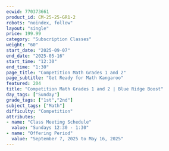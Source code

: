 ```yaml
---
ecwid: 770373661
product_id: CM-25-25-GR1-2
robots: "noindex, follow"
layout: "single"
price: 199.99
category: "Subscription Classes"
weight: "60"
start_date: "2025-09-07"
end_date: "2025-05-16"
start_time: "12:30"
end_time: "1:30"
page_title: "Competition Math Grades 1 and 2"
page_subtitle: "Get Ready for Math Kangaroo"
featured: 204
title: "Competition Math Grades 1 and 2 | Blue Ridge Boost"
day_tags: ["Sunday"]
grade_tags: ["1st","2nd"]
subject_tags: ["Math"]
difficulty: "Competition"
attributes:
- name: "Class Meeting Schedule"
  value: "Sundays 12:30 - 1:30"
- name: "Offering Period"
  value: "September 7, 2025 to May 16, 2025"
---
```


